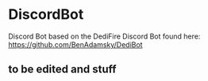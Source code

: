 # DiscordBot
Discord Bot based on the DediFire Discord Bot found here: https://github.com/BenAdamsky/DediBot

## to be edited and stuff
